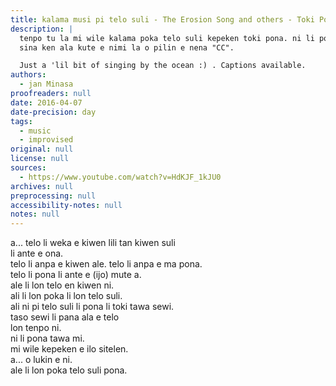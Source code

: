 ```yaml
---
title: kalama musi pi telo suli - The Erosion Song and others - Toki Pona
description: |
  tenpo tu la mi wile kalama poka telo suli kepeken toki pona. ni li pona tawa mi :)
  sina ken ala kute e nimi la o pilin e nena "CC".

  Just a 'lil bit of singing by the ocean :) . Captions available.
authors:
  - jan Minasa
proofreaders: null
date: 2016-04-07
date-precision: day
tags:
  - music
  - improvised
original: null
license: null
sources:
  - https://www.youtube.com/watch?v=HdKJF_1kJU0
archives: null
preprocessing: null
accessibility-notes: null
notes: null
---
```


a... telo li weka e kiwen lili tan kiwen suli  
li ante e ona.  
telo li anpa e kiwen ale. telo li anpa e ma pona.  
telo li pona li ante e (ijo) mute a.  
ale li lon telo en kiwen ni.  
ali li lon poka li lon telo suli.  
ali ni pi telo suli li pona li toki tawa sewi.  
taso sewi li pana ala e telo  
lon tenpo ni.  
ni li pona tawa mi.  
mi wile kepeken e ilo sitelen.  
a... o lukin e ni.  
ale li lon poka telo suli pona.
